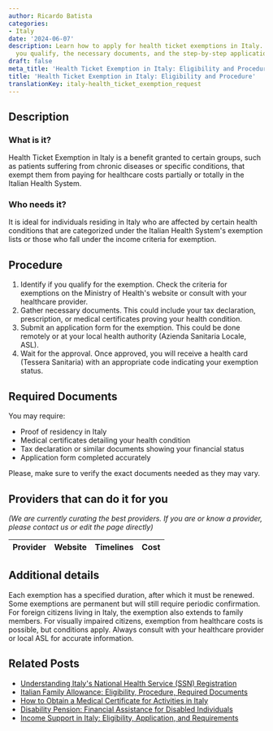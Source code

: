 ```yaml
---
author: Ricardo Batista
categories:
- Italy
date: '2024-06-07'
description: Learn how to apply for health ticket exemptions in Italy. Find out if
  you qualify, the necessary documents, and the step-by-step application process.
draft: false
meta_title: 'Health Ticket Exemption in Italy: Eligibility and Procedure'
title: 'Health Ticket Exemption in Italy: Eligibility and Procedure'
translationKey: italy-health_ticket_exemption_request
---
```


## Description
### What is it?
Health Ticket Exemption in Italy is a benefit granted to certain groups, such as patients suffering from chronic diseases or specific conditions, that exempt them from paying for healthcare costs partially or totally in the Italian Health System. 
### Who needs it?
It is ideal for individuals residing in Italy who are affected by certain health conditions that are categorized under the Italian Health System's exemption lists or those who fall under the income criteria for exemption.

## Procedure
1. Identify if you qualify for the exemption. Check the criteria for exemptions on the Ministry of Health's website or consult with your healthcare provider. 
2. Gather necessary documents. This could include your tax declaration, prescription, or medical certificates proving your health condition. 
3. Submit an application form for the exemption. This could be done remotely or at your local health authority (Azienda Sanitaria Locale, ASL). 
4. Wait for the approval. Once approved, you will receive a health card (Tessera Sanitaria) with an appropriate code indicating your exemption status. 

## Required Documents
You may require:
- Proof of residency in Italy
- Medical certificates detailing your health condition
- Tax declaration or similar documents showing your financial status
- Application form completed accurately 

Please, make sure to verify the exact documents needed as they may vary.

## Providers that can do it for you

_(We are currently curating the best providers. If you are or know a provider, please contact us or edit the page directly)_

| Provider        |     Website     |     Timelines    |       Cost      |
| :-------------: | :-------------: |  :-------------: | :-------------: |

## Additional details
Each exemption has a specified duration, after which it must be renewed. Some exemptions are permanent but will still require periodic confirmation. For foreign citizens living in Italy, the exemption also extends to family members. For visually impaired citizens, exemption from healthcare costs is possible, but conditions apply. Always consult with your healthcare provider or local ASL for accurate information.


## Related Posts

- [Understanding Italy's National Health Service (SSN) Registration](https://tramitit.com/guides/italy/registration_with_the_national_health_service_(ssn)/)
- [Italian Family Allowance: Eligibility, Procedure, Required Documents](https://tramitit.com/guides/italy/family_allowance_request/)
- [How to Obtain a Medical Certificate for Activities in Italy](https://tramitit.com/guides/italy/medical_certificate_request/)
- [Disability Pension: Financial Assistance for Disabled Individuals](https://tramitit.com/guides/italy/disability_pension_application/)
- [Income Support in Italy: Eligibility, Application, and Requirements](https://tramitit.com/guides/italy/income_support_application/)